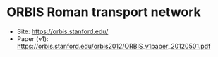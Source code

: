 # ORBIS Roman transport network
- Site: https://orbis.stanford.edu/
- Paper (v1): https://orbis.stanford.edu/orbis2012/ORBIS_v1paper_20120501.pdf
